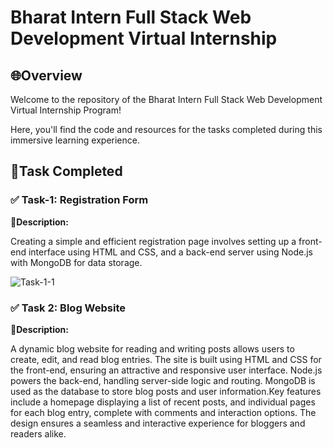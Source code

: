 # Bharat Intern Full Stack Web Development Virtual Internship

## 🌐Overview

Welcome to the repository of the Bharat Intern Full Stack Web Development Virtual Internship Program!

Here, you'll find the code and resources for the tasks completed during this immersive learning experience.

## 📌Task Completed

### ✅ Task-1: Registration Form

**📝Description:** 

Creating a simple and efficient registration page involves setting up a front-end interface using HTML and CSS, and a back-end server using Node.js with MongoDB for data storage.

![Task-1-1](https://github.com/brijeshparmar2054/Bharat_InternShip/assets/129920028/440e66ab-5b9d-4ec4-bc28-5892d229eeaa)

### ✅ Task 2: Blog Website

**📝Description:** 

A dynamic blog website for reading and writing posts allows users to create, edit, and read blog entries. The site is built using HTML and CSS for the front-end, ensuring an attractive and responsive user interface. Node.js powers the back-end, handling server-side logic and routing. MongoDB is used as the database to store blog posts and user information.Key features include a homepage displaying a list of recent posts, and individual pages for each blog entry, complete with comments and interaction options. The design ensures a seamless and interactive experience for bloggers and readers alike.

